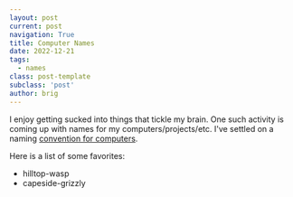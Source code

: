 ```yaml
---
layout: post
current: post
navigation: True
title: Computer Names
date: 2022-12-21
tags:
  - names
class: post-template
subclass: 'post'
author: brig
---
```


I enjoy getting sucked into things that tickle my brain. One such activity is coming up with names for my computers/projects/etc. I've settled on a naming [convention for computers](https://github.com/briglx/computer-name-generator).

Here is a list of some favorites:

- hilltop-wasp
- capeside-grizzly
